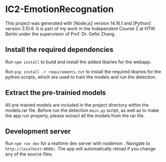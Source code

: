 # IC2-EmotionRecognation

This project was generated with [Node.js] version 14.16.1 and [Python] version 3.10.6.
It is part of my work in the Independent Course 2 at HTW Berlin under the supervision of Prof. Dr. Gefei Zhang. 

## Install the required dependencies

Run `npm install` to build and install the added libaries for the webapp.

Run `pip install -r requirements.txt` to install the required libaries for the python scripts, which are used to train the models and run the detection.

## Extract the pre-trainied models

All pre-trained models are included in the project directory within the models.rar file.
Before run the detection `main.py` script, as well as to make the app run properly, please extract all the models from the rar file.

## Development server

Run `npm run dev` for a realtime dev server with nodemon . Navigate to `http://localhost:8000/`. The app will automatically reload if you change any of the source files.






